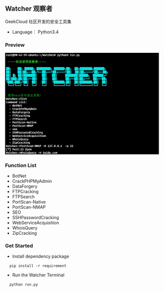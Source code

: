 ## Watcher 观察者
GeekCloud 社区开发的安全工具集

- Language： Python3.4

### Preview

![Preview](/images/Preview.jpg)

### Function List

  - BotNet
  - CrackPHPMyAdmin
  - DataForgery
  - FTPCracking
  - FTPSearch
  - PortScan-Native
  - PortScan-NMAP
  - SEO
  - SSHPasswordCracking
  - WebServiceAcquisition
  - WhoisQuery
  - ZipCracking

### Get Started

-  Install dependency package

```shell
  pip install -r requirement
```

-  Run the Watcher Terminal

```shell
  python run.py
```

